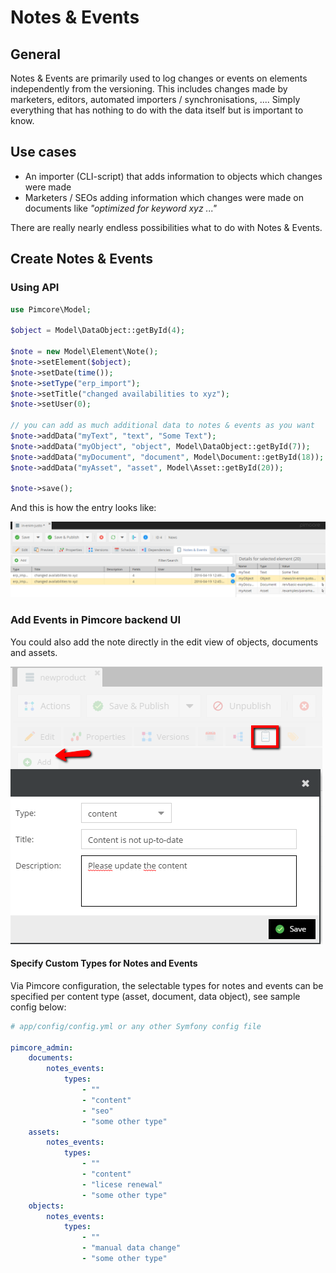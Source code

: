 # Notes & Events

## General
Notes & Events are primarily used to log changes or events on elements independently from the versioning.
This includes changes made by marketers, editors, automated importers / synchronisations, .... 
Simply everything that has nothing to do with the data itself but is important to know. 

## Use cases

* An importer (CLI-script) that adds information to objects which changes were made
* Marketers / SEOs adding information which changes were made on documents like *"optimized for keyword xyz ..."*

There are really nearly endless possibilities what to do with Notes & Events.

## Create Notes & Events

### Using API

```php
use Pimcore\Model;

$object = Model\DataObject::getById(4);

$note = new Model\Element\Note();
$note->setElement($object);
$note->setDate(time());
$note->setType("erp_import");
$note->setTitle("changed availabilities to xyz");
$note->setUser(0);

// you can add as much additional data to notes & events as you want
$note->addData("myText", "text", "Some Text");
$note->addData("myObject", "object", Model\DataObject::getById(7));
$note->addData("myDocument", "document", Model\Document::getById(18));
$note->addData("myAsset", "asset", Model\Asset::getById(20));

$note->save();
```

And this is how the entry looks like:

![Notes & events - the grid preview](../img/notesandevents_preview.png)


### Add Events in Pimcore backend UI

You could also add the note directly in the edit view of objects, documents and assets.

![Notes & events - add a note manually](../img/notesandevents_add_note.png)


#### Specify Custom Types for Notes and Events

Via Pimcore configuration, the selectable types for notes and events can be specified per content type (asset, document, 
data object), see sample config below:

```yml
# app/config/config.yml or any other Symfony config file

pimcore_admin:
    documents:
        notes_events:
            types:
                - ""
                - "content"
                - "seo"
                - "some other type"
    assets:
        notes_events:
            types:
                - ""
                - "content"
                - "licese renewal"
                - "some other type"
    objects:
        notes_events:
            types:
                - ""
                - "manual data change"
                - "some other type"
```
